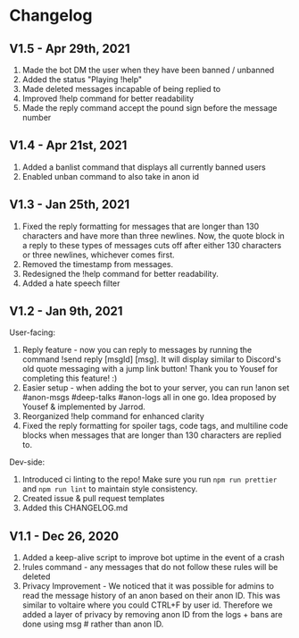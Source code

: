 # Changelog

## V1.5 - Apr 29th, 2021

1. Made the bot DM the user when they have been banned / unbanned
2. Added the status "Playing !help"
3. Made deleted messages incapable of being replied to
4. Improved !help command for better readability
5. Made the reply command accept the pound sign before the message number


## V1.4 - Apr 21st, 2021

1. Added a banlist command that displays all currently banned users
2. Enabled unban command to also take in anon id

## V1.3 - Jan 25th, 2021

1. Fixed the reply formatting for messages that are longer than 130 characters and have more than three newlines. Now, the quote block in
   a reply to these types of messages cuts off after either 130 characters or three newlines, whichever comes first.
2. Removed the timestamp from messages.
3. Redesigned the !help command for better readability.
4. Added a hate speech filter

## V1.2 - Jan 9th, 2021

User-facing:

1. Reply feature - now you can reply to messages by running the command !send reply [msgId] [msg]. It will
   display similar to Discord's old quote messaging with a jump link button! Thank you to Yousef for completing this
   feature! :)
2. Easier setup - when adding the bot to your server, you can run !anon set #anon-msgs #deep-talks #anon-logs all in one go.
   Idea proposed by Yousef & implemented by Jarrod.
3. Reorganized !help command for enhanced clarity
4. Fixed the reply formatting for spoiler tags, code tags, and multiline code blocks when messages that are longer than 130 characters
   are replied to.

Dev-side:

1. Introduced ci linting to the repo! Make sure you run `npm run prettier` and `npm run lint` to maintain style consistency.
2. Created issue & pull request templates
3. Added this CHANGELOG.md

## V1.1 - Dec 26, 2020

1. Added a keep-alive script to improve bot uptime in the event of a crash
2. !rules command - any messages that do not follow these rules will be deleted
3. Privacy Improvement - We noticed that it was possible for admins to read the message history of an
   anon based on their anon ID. This was similar to voltaire where you could CTRL+F by user id.
   Therefore we added a layer of privacy by removing anon ID from the logs + bans are done using msg # rather than anon ID.
